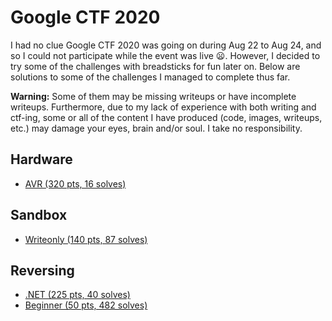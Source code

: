 # Google CTF 2020

I had no clue Google CTF 2020 was going on during Aug 22 to Aug 24, and so I could not participate while the event was live :frowning:. However, I decided to try some of the challenges with breadsticks for fun later on. Below are solutions to some of the challenges I managed to complete thus far. 

**Warning:** Some of them may be missing writeups or have incomplete writeups. Furthermore, due to my lack of experience with both writing and ctf-ing, some or all of the content I have produced (code, images, writeups, etc.) may damage your eyes, brain and/or soul. I take no responsibility.

## Hardware

- [AVR (320 pts, 16 solves)](./hardware/avr/README.md)

## Sandbox

- [Writeonly (140 pts, 87 solves)](./sandbox/writeonly/README.md)

## Reversing

- [.NET (225 pts, 40 solves)](./reversing/dotNET/README.md)
- [Beginner (50 pts, 482 solves)](./reversing/beginner/README.md)

